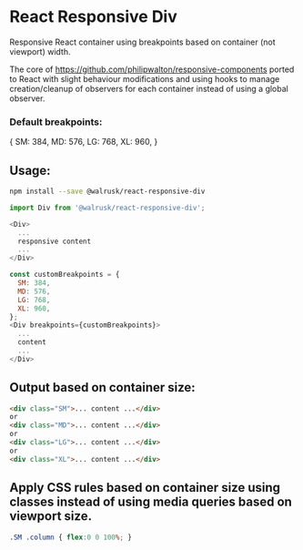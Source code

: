 # React Responsive Div

Responsive React container using breakpoints based on container (not viewport) width.

The core of https://github.com/philipwalton/responsive-components ported to React with slight behaviour modifications and
using hooks to manage creation/cleanup of observers for each container instead of using a global observer.

### Default breakpoints:

{
  SM: 384,
  MD: 576,
  LG: 768,
  XL: 960,
}

## Usage:

```sh
npm install --save @walrusk/react-responsive-div
```

```javascript
import Div from '@walrusk/react-responsive-div';
```

```javascript
<Div>
  ...
  responsive content
  ...
</Div>
```

```javascript
const customBreakpoints = {
  SM: 384,
  MD: 576,
  LG: 768,
  XL: 960,
};
<Div breakpoints={customBreakpoints}>
  ...
  content
  ...
</Div>
```

## Output based on container size:
```html
<div class="SM">... content ...</div>
or
<div class="MD">... content ...</div>
or
<div class="LG">... content ...</div>
or
<div class="XL">... content ...</div>
```

## Apply CSS rules based on container size using classes instead of using media queries based on viewport size.   
```css
.SM .column { flex:0 0 100%; }
```
